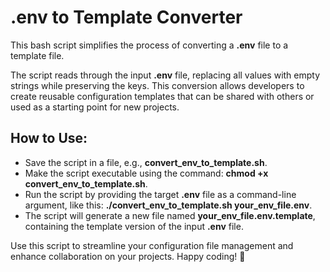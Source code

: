 # .env to Template Converter
This bash script simplifies the process of converting a **.env** file to a template file. 

The script reads through the input **.env** file, replacing all values with empty strings while preserving the keys. This conversion allows developers to create reusable configuration templates that can be shared with others or used as a starting point for new projects.

## How to Use:
- Save the script in a file, e.g., **convert_env_to_template.sh**.
- Make the script executable using the command: **chmod +x convert_env_to_template.sh**.
- Run the script by providing the target **.env** file as a command-line argument, like this: **./convert_env_to_template.sh your_env_file.env**.
- The script will generate a new file named **your_env_file.env.template**, containing the template version of the input **.env** file.
  
Use this script to streamline your configuration file management and enhance collaboration on your projects. Happy coding! 🚀
